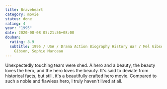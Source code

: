 ```yaml
---
title: Braveheart
category: movie
status: done
rating: 4
year: "1995"
date: 2020-08-08 05:21:56+08:00
douban:
  rating: 8.9
  subtitle: 1995 / USA / Drama Action Biography History War / Mel Gibson / Mel
    Gibson, Sophie Marceau
---
```


Unexpectedly touching tears were shed. A hero and a beauty, the beauty loves the hero, and the hero loves the beauty. It's said to deviate from historical facts, but still, it's a beautifully crafted hero movie. Compared to such a noble and flawless hero, I truly haven't lived at all.

